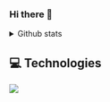 ### Hi there 👋

<details>
 <summary>Github stats</summary>

| <img align="center" src="https://github-readme-stats.vercel.app/api?username=bouzayenilyes&show_icons=true&theme=tokyonight" alt="Vimmer github stats" /> |<img align="center" src="https://github-readme-stats.vercel.app/api/top-langs/?username=bouzayenilyes&layout=compact&theme=tokyonight&langs_count=4" />|
| ------------- | ------------- |
  
</details>

## 💻 Technologies

 <a href="https://skillicons.dev">
<img src="https://skillicons.dev/icons?i=js,ts,rust,swift,dart,java,go,zig,react,vuejs,angular,svelte,astro,flutter,kotlin,nextjs,nuxtjs,nestjs,expressjs,fastapi,laravel,symfony,htmx,tailwind,styledcomponents,sass,materialui,threejs,supabase,mysql,postgres,mongodb,redis,firebase,graphql,nodejs,git,github,vscode,figma,kubernetes,docker,jenkins,ansible,terraform,prometheus,aws,gcp,azure,linux,nginx,wordpress,bun,deno,vercel,netlify,yarn,npm,pnpm,jest,selenium,babel,prisma,ableton,activitypub,actix,adonis,ae,aiscript,alpinejs,anaconda,androidstudio,ansible,apollo,apple,appwrite,arch,arduino,atom,au,autocad,azul,bash,bevy,bitbucket,blender,bootstrap,bsd,c,cs,cpp,crystal,cassandra,clion,clojure,cloudflare,cmake,codepen,coffeescript,css,cypress,d3,debian,deno,devto,discord,bots,discordjs,django,dotnet,dynamodb,eclipse,elasticsearch,electron,elixir,elysia,emacs,ember,emotion,fediverse,flask,forth,fortran,gamemakerstudio,gatsby,gherkin,gitlab,gmail,gradle,godot,grafana,gtk,gulp,haskell,haxe,haxeflixel,heroku,hibernate,html,idea,instagram,ipfs,jenkins,jquery,kafka,kali,ktor,latex,less,linkedin,lit,lua,md,mastodon,matlab,maven,mint,misskey,neovim,notion,obsidian,ocaml,octave,opencv,openshift,openstack,p5js,perl,php,phpstorm,pinia,pkl,plan9,planetscale,powershell,pr,processing,pug,pycharm,py,pytorch,qt,r,rabbitmq,rails,raspberrypi,reactivex,redhat,redux,regex,remix,replit,rider,robloxstudio,rocket,rollupjs,ros,spring,sqlite,stackoverflow,sublime,scala,sklearn,sketchup,solidity,solidjs,svg,tauri,tensorflow,unity,unreal,v,vala,vitest,vscodium,vuetify,wasm,webflow,webpack,webstorm,windicss,windows,workers,xd,yew&perline=25" />
  </a>
